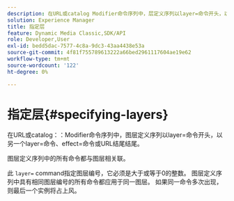 ```yaml
---
description: 在URL或catalog Modifier命令序列中，层定义序列以layer=命令开头，以另一个layer=命令、effect=命令或URL的结尾结尾。
solution: Experience Manager
title: 指定层
feature: Dynamic Media Classic,SDK/API
role: Developer,User
exl-id: bedd5dac-7577-4c8a-9dc3-43aa4438e53a
source-git-commit: 4f81f755789613222a66bed2961117604ae19e62
workflow-type: tm+mt
source-wordcount: '122'
ht-degree: 0%

---
```


# 指定层{#specifying-layers}

在URL或catalog：：Modifier命令序列中，图层定义序列以layer=命令开头，以另一个layer=命令、effect=命令或URL结尾结尾。

图层定义序列中的所有命令都与图层相关联。

此 `layer=` command指定图层编号，它必须是大于或等于0的整数。 图层定义序列中具有相同图层编号的所有命令都应用于同一图层。 如果同一命令多次出现，则最后一个实例将占上风。

